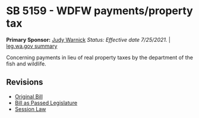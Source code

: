 # SB 5159 - WDFW payments/property tax
**Primary Sponsor:** [Judy Warnick](/person/leg/judith.warnick.md)
*Status: Effective date 7/25/2021.* | [leg.wa.gov summary](https://app.leg.wa.gov/billsummary?BillNumber=5159&Year=2021)

Concerning payments in lieu of real property taxes by the department of the fish and wildlife.

## Revisions
* [Original Bill](1/)
* [Bill as Passed Legislature](1/)
* [Session Law](1/)